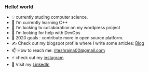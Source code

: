 ### Hello! world 

- 💡 currently studing computer science.
- 🌱 I’m currently learning C++
- 👯 I’m looking to collaboration on my wordpress project
- 🤔 I’m looking for help with DevOps
- 🌱 2020 goals : contribute more in open source platform.
- ✍️ Check out my blogspot profile where I write some articles: [Blog]
- 📫 How to reach me: riteshraina00@gmail.com
- ⚡ check out my [instagram]
- 🐧 Visit my [LinkedIn] 


[LinkedIn]: www.linkedin.com/in/ritesh-kumar0
[instagram]: https://www.instagram.com/wordssaysalot/
[Blog]: https://wordssaysalot.wordpress.com/ 
